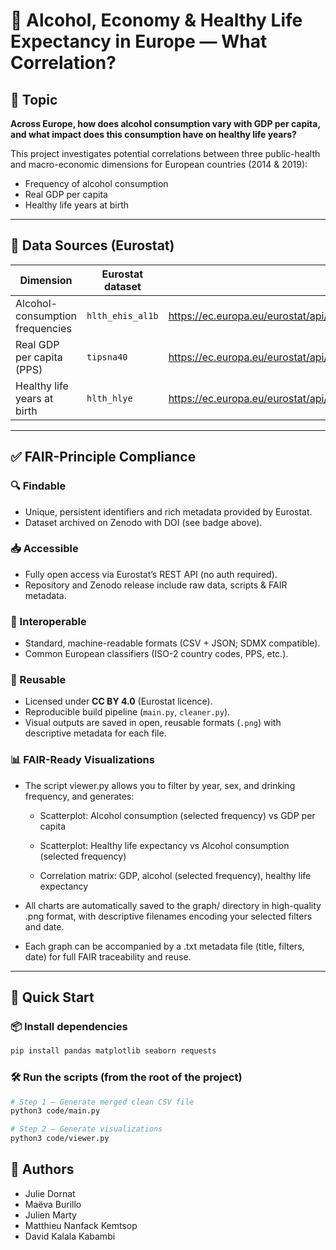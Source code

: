# 🥂 Alcohol, Economy & Healthy Life Expectancy in Europe — What Correlation?

## 🎯 Topic

**Across Europe, how does alcohol consumption vary with GDP per capita, and what impact does this consumption have on healthy life years?**

This project investigates potential correlations between three public-health and macro-economic dimensions for European countries (2014 & 2019):

- Frequency of alcohol consumption  
- Real GDP per capita  
- Healthy life years at birth

---

## 🔗 Data Sources (Eurostat)

| Dimension | Eurostat dataset | API endpoint |
|-----------|------------------|--------------|
| Alcohol-consumption frequencies | `hlth_ehis_al1b` | <https://ec.europa.eu/eurostat/api/dissemination/statistics/1.0/data/hlth_ehis_al1b> |
| Real GDP per capita (PPS) | `tipsna40` | <https://ec.europa.eu/eurostat/api/dissemination/statistics/1.0/data/tipsna40> |
| Healthy life years at birth | `hlth_hlye` | <https://ec.europa.eu/eurostat/api/dissemination/statistics/1.0/data/hlth_hlye> |

---

## ✅ FAIR-Principle Compliance

### 🔍 Findable
- Unique, persistent identifiers and rich metadata provided by Eurostat.  
- Dataset archived on Zenodo with DOI (see badge above).

### 📥 Accessible
- Fully open access via Eurostat’s REST API (no auth required).  
- Repository and Zenodo release include raw data, scripts & FAIR metadata.

### 🔗 Interoperable
- Standard, machine-readable formats (CSV + JSON; SDMX compatible).  
- Common European classifiers (ISO-2 country codes, PPS, etc.).

### 🔁 Reusable
- Licensed under **CC BY 4.0** (Eurostat licence).   
- Reproducible build pipeline (`main.py`, `cleaner.py`).
- Visual outputs are saved in open, reusable formats (`.png`) with descriptive metadata for each file.

### 📊 FAIR-Ready Visualizations
- The script viewer.py allows you to filter by year, sex, and drinking frequency, and generates:

    - Scatterplot: Alcohol consumption (selected frequency) vs GDP per capita

    - Scatterplot: Healthy life expectancy vs Alcohol consumption (selected frequency)

    - Correlation matrix: GDP, alcohol (selected frequency), healthy life expectancy

- All charts are automatically saved to the graph/ directory in high-quality .png format, with descriptive filenames encoding your selected filters and date.

- Each graph can be accompanied by a .txt metadata file (title, filters, date) for full FAIR traceability and reuse.
---

## 🚀 Quick Start

### 📦 Install dependencies

```bash
pip install pandas matplotlib seaborn requests
````

### 🛠 Run the scripts (from the root of the project)

```bash
# Step 1 – Generate merged clean CSV file
python3 code/main.py

# Step 2 – Generate visualizations
python3 code/viewer.py
```

## 👥 Authors

- Julie Dornat
- Maëva Burillo
- Julien Marty
- Matthieu Nanfack Kemtsop
- David Kalala Kabambi
